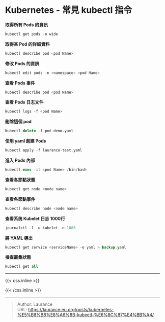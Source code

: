 # Kubernetes - 常見 kubectl 指令


**取得所有 Pods 的資訊**

```sql
kubectl get pods -o wide
```

**取得某 Pod 的詳細資料**

```sql
kubectl describe pod <pod Name>
```

**修改 Pods 的資訊**

```sql
kubectl edit pods -n <namespace> <pod Name>
```    

**查看 Pods 事件**

```sql
kubectl describe pod <pod Name>
```

**查看 Pods 日志文件**

```sql
kubectl logs -f <pod Name>
```    

**刪除這個 pod**

```sql
kubectl delete -f pod-demo.yaml
```

**使用 yaml 創建 Pods**

```sql
kubectl apply -f laurance-test.yaml
```
    
**進入 Pods 內部**

```sql
kubectl exec -it <pod Name> /bin/bash
```
    
**查看各節點狀態**

```sql
kubectl get node <node name>
```
    
**查看各節點事件**

```sql
kubectl describe node <node name>
```
    
**查看系统 Kubelet 日志 1000行**

```sql
journalctl -l -u kubelet -n 1000
```
    
**將 YAML 導出**

```sql
kubectl get service <serviceName> -o yaml > backup.yaml
```

**檢查叢集狀態**

```sql
kubectl get all
```


***

{{< css.inline >}}
<style>
.emojify {
	font-family: Apple Color Emoji, Segoe UI Emoji, NotoColorEmoji, Segoe UI Symbol, Android Emoji, EmojiSymbols;
	font-size: 2rem;
	vertical-align: middle;
}
@media screen and (max-width:650px) {
  .nowrap {
    display: block;
    margin: 25px 0;
  }
}
</style>
{{< /css.inline >}}


---

> Author: Laurance  
> URL: https://laurance.eu.org/posts/kubernetes-%E5%B8%B8%E8%A6%8B-kubectl-%E6%8C%87%E4%BB%A4/  

